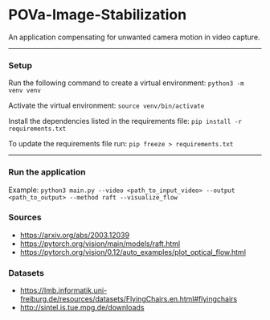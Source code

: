 # POVa-Image-Stabilization
An application compensating for unwanted camera motion in video capture.

---

### Setup
Run the following command to create a virtual environment:
`python3 -m venv venv`

Activate the virtual environment:
`source venv/bin/activate`

Install the dependencies listed in the requirements file:
`pip install -r requirements.txt`

To update the requirements file run:
`pip freeze > requirements.txt`

---

### Run the application
Example:
`python3 main.py --video <path_to_input_video> --output <path_to_output> --method raft --visualize_flow`

### Sources
- https://arxiv.org/abs/2003.12039
- https://pytorch.org/vision/main/models/raft.html
- https://pytorch.org/vision/0.12/auto_examples/plot_optical_flow.html

### Datasets
- https://lmb.informatik.uni-freiburg.de/resources/datasets/FlyingChairs.en.html#flyingchairs
- http://sintel.is.tue.mpg.de/downloads 
